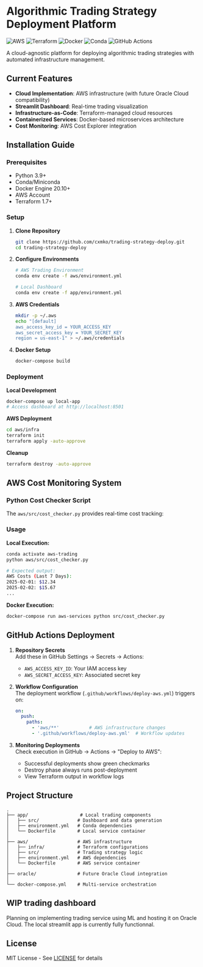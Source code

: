# Algorithmic Trading Strategy Deployment Platform

![AWS](https://img.shields.io/badge/AWS-EC2-orange)
![Terraform](https://img.shields.io/badge/Infra-Terraform-purple)
![Docker](https://img.shields.io/badge/Container-Docker-blue)
![Conda](https://img.shields.io/badge/Environment-Conda-green)
![GitHub Actions](https://img.shields.io/badge/CI/CD-GitHub_Actions-blue)

A cloud-agnostic platform for deploying algorithmic trading strategies with automated infrastructure management.

## Current Features
- **Cloud Implementation**: AWS infrastructure (with future Oracle Cloud compatibility)
- **Streamlit Dashboard**: Real-time trading visualization
- **Infrastructure-as-Code**: Terraform-managed cloud resources
- **Containerized Services**: Docker-based microservices architecture
- **Cost Monitoring**: AWS Cost Explorer integration

## Installation Guide

### Prerequisites
- Python 3.9+
- Conda/Miniconda
- Docker Engine 20.10+
- AWS Account
- Terraform 1.7+

### Setup
1. **Clone Repository**
   ```bash
   git clone https://github.com/cxmko/trading-strategy-deploy.git
   cd trading-strategy-deploy
   ```

2. **Configure Environments**
   ```bash
   # AWS Trading Environment
   conda env create -f aws/environment.yml
   
   # Local Dashboard
   conda env create -f app/environment.yml
   ```

3. **AWS Credentials**
   ```bash
   mkdir -p ~/.aws
   echo "[default]
   aws_access_key_id = YOUR_ACCESS_KEY
   aws_secret_access_key = YOUR_SECRET_KEY
   region = us-east-1" > ~/.aws/credentials
   ```

4. **Docker Setup**
   ```bash
   docker-compose build
   ```

### Deployment
**Local Development**
```bash
docker-compose up local-app
# Access dashboard at http://localhost:8501
```

**AWS Deployment**
```bash
cd aws/infra
terraform init
terraform apply -auto-approve
```

**Cleanup**
```bash
terraform destroy -auto-approve
```

## AWS Cost Monitoring System

### Python Cost Checker Script
The `aws/src/cost_checker.py` provides real-time cost tracking:


### Usage
**Local Execution:**
```bash
conda activate aws-trading
python aws/src/cost_checker.py

# Expected output:
AWS Costs (Last 7 Days):
2025-02-01: $12.34
2025-02-02: $15.67
...
```

**Docker Execution:**
```bash
docker-compose run aws-services python src/cost_checker.py
```

## GitHub Actions Deployment

1. **Repository Secrets**  
   Add these in GitHub Settings → Secrets → Actions:
   - `AWS_ACCESS_KEY_ID`: Your IAM access key
   - `AWS_SECRET_ACCESS_KEY`: Associated secret key

2. **Workflow Configuration**  
   The deployment workflow (`.github/workflows/deploy-aws.yml`) triggers on:
   ```yaml
   on:
     push:
       paths:
         - 'aws/**'           # AWS infrastructure changes
         - '.github/workflows/deploy-aws.yml'  # Workflow updates
   ```

3. **Monitoring Deployments**  
   Check execution in GitHub → Actions → "Deploy to AWS":
   - Successful deployments show green checkmarks
   - Destroy phase always runs post-deployment
   - View Terraform output in workflow logs

## Project Structure
```
.
├── app/                   # Local trading components
│   ├── src/              # Dashboard and data generation
│   ├── environment.yml   # Conda dependencies
│   └── Dockerfile        # Local service container
│
├── aws/                  # AWS infrastructure
│   ├── infra/            # Terraform configurations
│   ├── src/              # Trading strategy logic
│   ├── environment.yml   # AWS dependencies
│   └── Dockerfile        # AWS service container
│
├── oracle/               # Future Oracle Cloud integration
│
└── docker-compose.yml    # Multi-service orchestration
```

## WIP trading dashboard

Planning on implementing trading service using ML and hosting it on Oracle Cloud. The local streamlit app is currently fully functionnal.

## License
MIT License - See [LICENSE](LICENSE) for details











